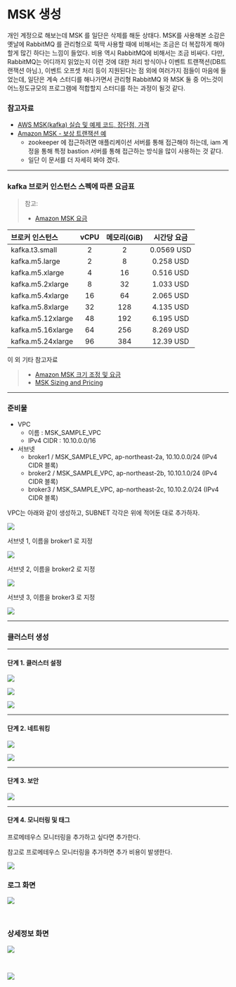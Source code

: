 # MSK 생성

개인 계정으로 해보는데 MSK 를 일단은 삭제를 해둔 상태다. MSK를 사용해본 소감은 옛날에 RabbitMQ 를 관리형으로 뚝딱 사용할 때에 비해서는 조금은 더 복잡하게 해야할게 많긴 하다는 느낌이 들었다. 비용 역시 RabbitMQ에 비해서는 조금 비싸다. 다만, RabbitMQ는 어디까지 읽었는지 이런 것에 대한 처리 방식이나 이벤트 트랜잭션(DB트랜잭션 아님.), 이벤트 오프셋 처리 등이 지원된다는 점 외에 여러가지 점들이 마음에 들었는데, 일단은 계속 스터디를 해나가면서 관리형 RabbitMQ 와 MSK 둘 중 어느것이 어느정도규모의 프로그램에 적합할지 스터디를 하는 과정이 될것 같다. 



### 참고자료

- [AWS MSK(kafka) 실습 및 예제 코드, 장단점, 가격](https://blog.voidmainvoid.net/299)
- [Amazon MSK - 보상 트랜잭션 예](https://sharplee7.tistory.com/151)
  - zookeeper 에 접근하려면 애플리케이션 서버를 통해 접근해야 하는데, iam 계정을 통해 특정 bastion 서버를 통해 접근하는 방식을 많이 사용하는 것 같다. 
  - 일단 이 문서를 더 자세히 봐야 겠다.




---

### kafka 브로커 인스턴스 스펙에 따른 요금표

> 참고: 
>
> - [Amazon MSK 요금](https://aws.amazon.com/ko/msk/pricing/)



| 브로커 인스턴스   | vCPU | 메모리(GiB) | 시간당 요금 |
| :---------------- | :--: | :---------: | :---------: |
| kafka.t3.small    |  2   |      2      | 0.0569 USD  |
| kafka.m5.large    |  2   |      8      |  0.258 USD  |
| kafka.m5.xlarge   |  4   |     16      |  0.516 USD  |
| kafka.m5.2xlarge  |  8   |     32      |  1.033 USD  |
| kafka.m5.4xlarge  |  16  |     64      |  2.065 USD  |
| kafka.m5.8xlarge  |  32  |     128     |  4.135 USD  |
| kafka.m5.12xlarge |  48  |     192     |  6.195 USD  |
| kafka.m5.16xlarge |  64  |     256     |  8.269 USD  |
| kafka.m5.24xlarge |  96  |     384     |  12.39 USD  |

이 외 기타 참고자료

> -  [Amazon MSK 크기 조정 및 요금](https://docs.aws.amazon.com/console/msk/instancetype-best-practices)
> - [MSK Sizing and Pricing](https://view.officeapps.live.com/op/view.aspx?src=https%3A%2F%2Fdy7oqpxkwhskb.cloudfront.net%2FMSK_Sizing_Pricing.xlsx&wdOrigin=BROWSELINK)





---

### 준비물

- VPC
  - 이름 : MSK_SAMPLE_VPC
  - IPv4 CIDR : 10.10.0.0/16
- 서브넷
  - broker1 / MSK_SAMPLE_VPC, ap-northeast-2a, 10.10.0.0/24 (IPv4 CIDR 블록)
  - broker2 / MSK_SAMPLE_VPC, ap-northeast-2b, 10.10.1.0/24 (IPv4 CIDR 블록)
  - broker3 / MSK_SAMPLE_VPC, ap-northeast-2c, 10.10.2.0/24 (IPv4 CIDR 블록)







VPC는 아래와 같이 생성하고, SUBNET 각각은 위에 적어둔 대로 추가하자.

![](./img/MSK-CREATION/1.png)



서브넷 1, 이름을 broker1 로 지정

![](./img/MSK-CREATION/SUBNET-1.png)

서브넷 2, 이름을 broker2 로 지정

![](./img/MSK-CREATION/SUBNET-2.png)

서브넷 3, 이름을 broker3 로 지정

![](./img/MSK-CREATION/SUBNET-3.png)







---

### 클러스터 생성

---

#### 단계 1. 클러스터 설정

![](./img/MSK-CREATION/2.png)





![](./img/MSK-CREATION/3.png)





![](./img/MSK-CREATION/4.png)



---

#### 단계 2. 네트워킹

![](./img/MSK-CREATION/5.png)



![](./img/MSK-CREATION/6.png)



---

#### 단계 3. 보안

![](./img/MSK-CREATION/7.png)



---

#### 단계 4. 모니터링 및 태그

프로메테우스 모니터링을 추가하고 싶다면 추가한다.

참고로 프로메테우스 모니터링을 추가하면 추가 비용이 발생한다.

![](./img/MSK-CREATION/8.png)



### 로그 화면

![](./img/MSK-CREATION/LOG-1.png)

<br>



### 상세정보 화면

![](./img/MSK-CREATION/MSK-DETAIL-1.png)

<br>



![](./img/MSK-CREATION/MSK-DETAIL-2.png)

<br>
